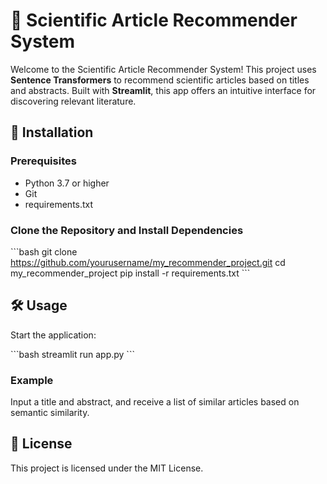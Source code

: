 # 🧠 Scientific Article Recommender System

Welcome to the Scientific Article Recommender System! This project uses **Sentence Transformers** to recommend scientific articles based on titles and abstracts. Built with **Streamlit**, this app offers an intuitive interface for discovering relevant literature.

## 🚀 Installation

### Prerequisites
- Python 3.7 or higher
- Git
- requirements.txt
### Clone the Repository and Install Dependencies

\```bash
git clone https://github.com/yourusername/my_recommender_project.git
cd my_recommender_project
pip install -r requirements.txt
\```

## 🛠️ Usage

Start the application:

\```bash
streamlit run app.py
\```

### Example

Input a title and abstract, and receive a list of similar articles based on semantic similarity.


## 📝 License

This project is licensed under the MIT License.

